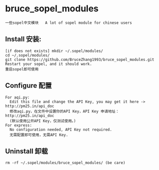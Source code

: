 # bruce_sopel_modules
    一些sopel中文模块   A lot of sopel module for chinese users

## Install 安装:
    [if does not exists] mkdir ~/.sopel/modules/
    cd ~/.sopel/modules/
    git clone https://github.com/BruceZhang1993/bruce_sopel_modules.git
    Restart your sopel, and it should work.
    重启sopel即可使用
    
## Configure 配置
    For aqi.py:
      Edit this file and change the API Key, you may get it here -> http://pm25.in/api_doc
      修改aqi.py，在文件中设置你的API Key，API Key 申请地址：http://pm25.in/api_doc
      (默认使用公开API Key，仅测试使用。)
    For express:
      No configuration needed, API Key not required.
      无需配置即可使用，无需API Key.
    
## Uninstall 卸载
    rm -rf ~/.sopel/modules/bruce_sopel_modules/ (be care)
